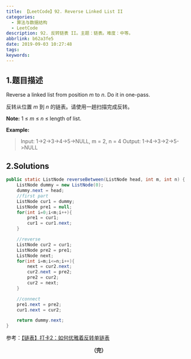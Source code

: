 ```yaml
---
title: 【LeetCode】92. Reverse Linked List II
categories:
  - 算法与数据结构
  - LeetCode
description: 92. 反转链表 II。主题：链表。难度：中等。
abbrlink: b62a3fe5
date: 2019-09-03 10:27:48
tags:
keywords:
---
```


## 1.题目描述

Reverse a linked list from position *m* to *n*. Do it in one-pass.

反转从位置 *m* 到 *n* 的链表。请使用一趟扫描完成反转。

**Note:** 1 ≤ *m* ≤ *n* ≤ length of list.

**Example:**

> Input: 1->2->3->4->5->NULL, m = 2, n = 4
> Output: 1->4->3->2->5->NULL

## 2.Solutions

~~~java
public static ListNode reverseBetween(ListNode head, int m, int n) {
    ListNode dummy = new ListNode(0);
    dummy.next = head;
    //first part
    ListNode cur1 = dummy;
    ListNode pre1 = null;
    for(int i=0;i<m;i++){
        pre1 = cur1;
        cur1 = cur1.next;
    }

    //reverse
    ListNode cur2 = cur1;
    ListNode pre2 = pre1;
    ListNode next;
    for(int i=m;i<=n;i++){
        next = cur2.next;
        cur2.next = pre2;
        pre2 = cur2;
        cur2 = next;
    }

    //connect 
    pre1.next = pre2;
    cur1.next = cur2;

    return dummy.next;
}
~~~

参考：[【链表】打卡2：如何优雅着反转单链表](https://helloliwen.github.io/124f68d0.html)

<center><font style="font-weight:bold">（完）</font></center>